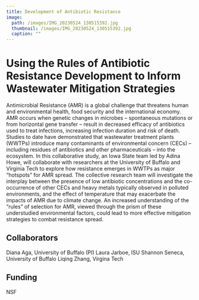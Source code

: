 ```yaml
---
title: Development of Antibiotic Resistance
image: 
  path: /images/IMG_20230524_130515392.jpg
  thumbnail: /images/IMG_20230524_130515392.jpg
  caption: ""
---
```


# Using the Rules of Antibiotic Resistance Development to Inform Wastewater Mitigation Strategies

Antimicrobial Resistance (AMR) is a global challenge that threatens human and environmental health, food security and the international economy. AMR occurs when genetic changes in microbes – spontaneous mutations or from horizontal gene transfer – result in decreased efficacy of antibiotics used to treat infections, increasing infection duration and risk of death. Studies to date have demonstrated that wastewater treatment plants (WWTPs) introduce many contaminants of environmental concern (CECs) – including residues of antibiotics and other pharmaceuticals – into the ecosystem. In this collaborative study, an Iowa State team led by Adina Howe, will collaborate with researchers at the University of Buffalo and Virginia Tech to explore how resistance emerges in WWTPs as major “hotspots” for AMR spread. The collective research team will investigate the interplay between the presence of low antibiotic concentrations and the co-occurrence of other CECs and heavy metals typically observed in polluted environments, and the effect of temperature that may exacerbate the impacts of AMR due to climate change. An increased understanding of the “rules” of selection for AMR, viewed through the prism of these understudied environmental factors, could lead to more effective mitigation strategies to combat resistance spread.

## Collaborators 
Diana Aga, University of Buffalo (PI)
Laura Jarboe, ISU
Shannon Seneca, University of Buffalo
Liqing Zhang, Virgina Tech

## Funding 
NSF
